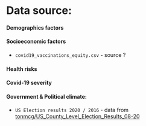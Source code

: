 # Data source:


#### Demographics factors

#### Socioeconomic factors

- `covid19_vaccinations_equity.csv` - source ?

#### Health risks

#### Covid-19 severity

#### Government & Political climate:

- `US Election results 2020 / 2016` - data from [tonmcg/US_County_Level_Election_Results_08-20](https://github.com/tonmcg/US_County_Level_Election_Results_08-20)




